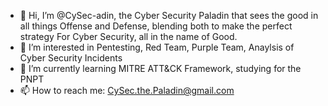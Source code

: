 - 👋 Hi, I’m @CySec-adin, the Cyber Security Paladin that sees the good in all things Offense and Defense, blending both to make the perfect strategy For Cyber Security, all in the name of Good.
- 👀 I’m interested in Pentesting, Red Team, Purple Team, Anaylsis of Cyber Security Incidents
- 🌱 I’m currently learning MITRE ATT&CK Framework, studying for the PNPT
- 📫 How to reach me: CySec.the.Paladin@gmail.com

<!---
CySec-adin/CySec-adin is a ✨ special ✨ repository because its `README.md` (this file) appears on your GitHub profile.
You can click the Preview link to take a look at your changes.
--->
